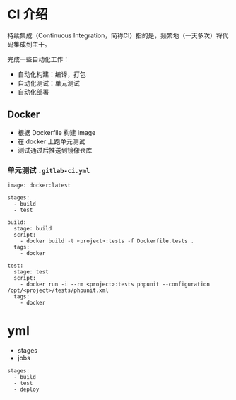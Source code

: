 # CI 介绍 

持续集成（Continuous Integration，简称CI）指的是，频繁地（一天多次）将代码集成到主干。

完成一些自动化工作：

- 自动化构建：编译，打包 
- 自动化测试：单元测试
- 自动化部署

## Docker

- 根据 Dockerfile 构建 image
- 在 docker 上跑单元测试 
- 测试通过后推送到镜像仓库

### 单元测试 `.gitlab-ci.yml`

```
image: docker:latest

stages:
  - build
  - test

build:
  stage: build
  script:
    - docker build -t <project>:tests -f Dockerfile.tests . 
  tags:
    - docker

test:
  stage: test
  script:
    - docker run -i --rm <project>:tests phpunit --configuration /opt/<project>/tests/phpunit.xml
  tags:
    - docker
```

# yml

- stages
- jobs

```
stages:
  - build
  - test
  - deploy
```

